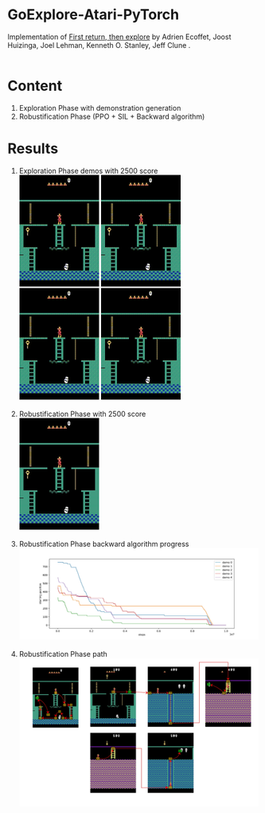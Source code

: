# GoExplore-Atari-PyTorch
 Implementation of [First return, then explore](https://www.nature.com/articles/s41586-020-03157-9) by Adrien Ecoffet, Joost Huizinga, Joel Lehman, Kenneth O. Stanley, Jeff Clune .<br><br>
# Content 
1. Exploration Phase with demonstration generation
2. Robustification Phase (PPO + SIL + Backward algorithm)
# Results
1. Exploration Phase demos with 2500 score <br>
![1](https://github.com/Hauf3n/GoExplore-Atari-PyTorch/blob/main/.media/demo0.gif)
![2](https://github.com/Hauf3n/GoExplore-Atari-PyTorch/blob/main/.media/demo1.gif)
![4](https://github.com/Hauf3n/GoExplore-Atari-PyTorch/blob/main/.media/demo3.gif)
![5](https://github.com/Hauf3n/GoExplore-Atari-PyTorch/blob/main/.media/demo4.gif)<br><br>
2. Robustification Phase with 2500 score <br>
![9](https://github.com/Hauf3n/GoExplore-Atari-PyTorch/blob/main/.media/2500_5_runs.gif)<br><br>
3. Robustification Phase backward algorithm progress<br>
![10](https://github.com/Hauf3n/GoExplore-Atari-PyTorch/blob/main/.media/starting_pos_2500.jpg)
<br><br>
4. Robustification Phase path<br>
![11](https://github.com/Hauf3n/GoExplore-Atari-PyTorch/blob/main/.media/montezuma_backward_demo.jpg)
<br><br>
